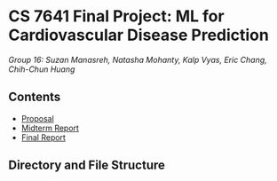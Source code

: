 # CS 7641 Final Project: ML for Cardiovascular Disease Prediction

*Group 16: Suzan Manasreh, Natasha Mohanty, Kalp Vyas, Eric Chang, Chih-Chun Huang*

## Contents

- [Proposal](https://ml-cvd-prediction.github.io/proposal)
- [Midterm Report](https://ml-cvd-prediction.github.io/midterm_report)
- [Final Report]()

## Directory and File Structure
